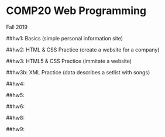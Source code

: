 # COMP20 Web Programming
Fall 2019

##hw1: 
Basics (simple personal information site)

##hw2: 
HTML & CSS Practice (create a website for a company)

##hw3: 
HTML5 & CSS Practice (immitate a website)

##hw3b: 
XML Practice (data describes a setlist with songs)

##hw4:

##hw5:

##hw6:

##hw8:

##hw9:



